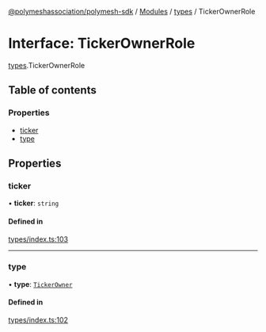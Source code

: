 [@polymeshassociation/polymesh-sdk](../README.md) / [Modules](../modules.md) / [types](../modules/types.md) / TickerOwnerRole

# Interface: TickerOwnerRole

[types](../modules/types.md).TickerOwnerRole

## Table of contents

### Properties

- [ticker](types.TickerOwnerRole.md#ticker)
- [type](types.TickerOwnerRole.md#type)

## Properties

### ticker

• **ticker**: `string`

#### Defined in

[types/index.ts:103](https://github.com/PolymathNetwork/polymesh-sdk/blob/31dfa0dc/src/types/index.ts#L103)

___

### type

• **type**: [`TickerOwner`](../enums/types.RoleType.md#tickerowner)

#### Defined in

[types/index.ts:102](https://github.com/PolymathNetwork/polymesh-sdk/blob/31dfa0dc/src/types/index.ts#L102)
